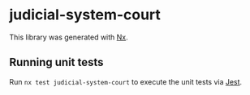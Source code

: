 <!-- gitbook-ignore -->

# judicial-system-court

This library was generated with [Nx](https://nx.dev).

## Running unit tests

Run `nx test judicial-system-court` to execute the unit tests via [Jest](https://jestjs.io).
